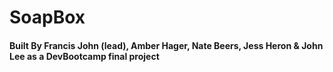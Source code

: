 # SoapBox

#### Built By Francis John (lead), Amber Hager, Nate Beers, Jess Heron & John Lee as a DevBootcamp final project


